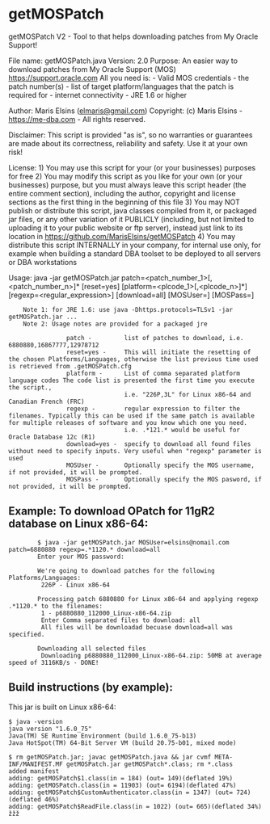 # getMOSPatch
getMOSPatch V2 - Tool to that helps downloading patches from My Oracle Support!

File name:          getMOSPatch.java
Version:            2.0 
Purpose:            An easier way to download patches from My Oracle Support (MOS) https://support.oracle.com
                    All you need is:
                        - Valid MOS credentials
                        - the patch number(s)
                        - list of target platform/languages that the patch is required for
                        - internet connectivity
                        - JRE 1.6 or higher

Author:             Maris Elsins (elmaris@gmail.com)
Copyright:          (c) Maris Elsins - https://me-dba.com - All rights reserved.

Disclaimer:         This script is provided "as is", so no warranties or guarantees are made
                    about its correctness, reliability and safety. Use it at your own risk!

License:            1) You may use this script for your (or your businesses) purposes for free
                    2) You may modify this script as you like for your own (or your businesses) purpose,
                       but you must always leave this script header (the entire comment section), including the
                       author, copyright and license sections as the first thing in the beginning of this file
                    3) You may NOT publish or distribute this script, java classes compiled from it, or packaged jar files,
                       or any other variation of it PUBLICLY (including, but not limited to uploading it to your public website or ftp server),
                       instead just link to its location in https://github.com/MarisElsins/getMOSPatch
                    4) You may distribute this script INTERNALLY in your company, for internal use only,
                       for example when building a standard DBA toolset to be deployed to all
                       servers or DBA workstations

Usage:
        java -jar getMOSPatch.jar patch=<patch_number_1>[,<patch_number_n>]*  [reset=yes] [platform=<plcode_1>[,<plcode_n>]*] [regexp=<regular_expression>] [download=all] [MOSUser=<username>] [MOSPass=<password>]

        Note 1: for JRE 1.6: use java -Dhttps.protocols=TLSv1 -jar getMOSPatch.jar ...
        Note 2: Usage notes are provided for a packaged jre

                    patch -         list of patches to download, i.e. 6880880,16867777,12978712
                    reset=yes -     This will initiate the resetting of the chosen Platforms/Languages, otherwise the list previous time used is retrieved from .getMOSPatch.cfg
                    platform -      List of comma separated platform language codes The code list is presented the first time you execute the script.,
                                    i.e. "226P,3L" for Linux x86-64 and Canadian French (FRC)
                    regexp -        regular expression to filter the filenames. Typically this can be used if the same patch is available for multiple releases of software and you know which one you need.
                                    i.e. .*121.* would be useful for Oracle Database 12c (R1)
                    download=yes -  specify to download all found files without need to specify inputs. Very useful when "regexp" parameter is used
                    MOSUser -       Optionally specify the MOS username, if not provided, it will be prompted.
                    MOSPass -       Optionally specify the MOS pasword, if not provided, it will be prompted.

## Example:  To download OPatch for 11gR2 database on Linux x86-64:
```
        $ java -jar getMOSPatch.jar MOSUser=elsins@nomail.com patch=6880880 regexp=.*1120.* download=all
        Enter your MOS password:

        We're going to download patches for the following Platforms/Languages:
         226P - Linux x86-64

        Processing patch 6880880 for Linux x86-64 and applying regexp .*1120.* to the filenames:
         1 - p6880880_112000_Linux-x86-64.zip
         Enter Comma separated files to download: all
         All files will be downloadad becuase download=all was specified.

        Downloading all selected files
         Downloading p6880880_112000_Linux-x86-64.zip: 50MB at average speed of 3116KB/s - DONE!
```

## Build instructions (by example):
This jar is built on Linux x86-64:
```
$ java -version
java version "1.6.0_75"
Java(TM) SE Runtime Environment (build 1.6.0_75-b13)
Java HotSpot(TM) 64-Bit Server VM (build 20.75-b01, mixed mode)

$ rm getMOSPatch.jar; javac getMOSPatch.java && jar cvmf META-INF/MANIFEST.MF getMOSPatch.jar getMOSPatch*.class; rm *.class
added manifest
adding: getMOSPatch$1.class(in = 184) (out= 149)(deflated 19%)
adding: getMOSPatch.class(in = 11903) (out= 6194)(deflated 47%)
adding: getMOSPatch$CustomAuthenticator.class(in = 1347) (out= 724)(deflated 46%)
adding: getMOSPatch$ReadFile.class(in = 1022) (out= 665)(deflated 34%)
žžž